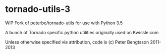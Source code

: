 tornado-utils-3
===============

WIP Fork of peterbe/tornado-utils for use with Python 3.5

A bunch of Tornado specific python utilities originally used on
Kwissle.com

Unless otherwise specified via attribution,
code is (c) Peter Bengtsson 2011-2013

